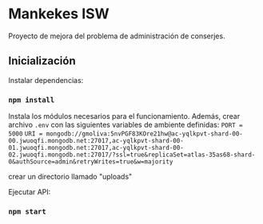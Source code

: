 # Mankekes ISW
Proyecto de mejora del problema de administración de conserjes.


## Inicialización

Instalar dependencias:

### `npm install`

Instala los módulos necesarios para el funcionamiento. Además,
crear archivo `.env` con las siguientes variables de ambiente definidas: 
`PORT = 5000`
`URI = mongodb://gmoliva:5nvPGF83KOre21hw@ac-yqlkpvt-shard-00-00.jwuoqfi.mongodb.net:27017,ac-yqlkpvt-shard-00-01.jwuoqfi.mongodb.net:27017,ac-yqlkpvt-shard-00-02.jwuoqfi.mongodb.net:27017/?ssl=true&replicaSet=atlas-35as68-shard-0&authSource=admin&retryWrites=true&w=majority`

crear un directorio llamado "uploads"

Ejecutar API:

### `npm start`



